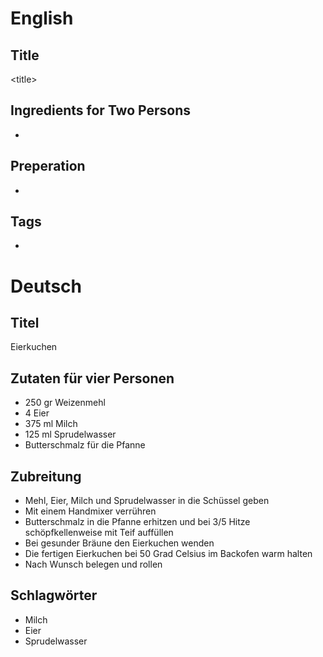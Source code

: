 # English

## Title

\<title\>

## Ingredients for Two Persons

* <ingredients>

## Preperation

* <steps>

## Tags

* <tags>

# Deutsch

## Titel

Eierkuchen

## Zutaten für vier Personen

* 250 gr Weizenmehl
* 4 Eier
* 375 ml Milch
* 125 ml Sprudelwasser
* Butterschmalz für die Pfanne

## Zubreitung

* Mehl, Eier, Milch und Sprudelwasser in die Schüssel geben
* Mit einem Handmixer verrühren
* Butterschmalz in die Pfanne erhitzen und bei 3/5 Hitze schöpfkellenweise mit Teif auffüllen
* Bei gesunder Bräune den Eierkuchen wenden
* Die fertigen Eierkuchen bei 50 Grad Celsius im Backofen warm halten
* Nach Wunsch belegen und rollen

## Schlagwörter

* Milch
* Eier
* Sprudelwasser

